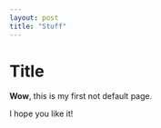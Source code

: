 ```yaml
---
layout: post
title: "Stuff"
---
```


# Title

**Wow**, this is my first not default page.

I hope you like it!
